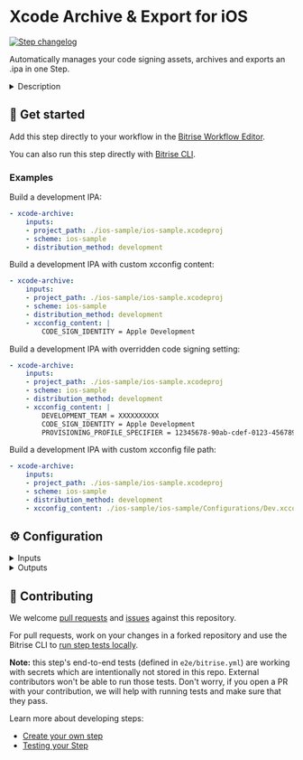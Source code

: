 # Xcode Archive & Export for iOS

[![Step changelog](https://shields.io/github/v/release/bitrise-steplib/steps-xcode-archive?include_prereleases&label=changelog&color=blueviolet)](https://github.com/bitrise-steplib/steps-xcode-archive/releases)

Automatically manages your code signing assets, archives and exports an .ipa in one Step.

<details>
<summary>Description</summary>

The Step archives your Xcode project by running the `xcodebuild archive` command and then exports the archive into an .ipa file with the `xcodebuild -exportArchive` command.
This .ipa file can be shared, installed on test devices, or uploaded to the App Store Connect.
With this Step, you can use automatic code signing in a [CI environment without having to use Xcode](https://developer.apple.com/documentation/xcode-release-notes/xcode-13-release-notes).
In short, the Step:
- Logs you into your Apple Developer account based on the [Apple service connection you provide on Bitrise](https://devcenter.bitrise.io/en/accounts/connecting-to-services/apple-services-connection.html).
- Downloads any provisioning profiles needed for your project based on the **Distribution method**.
- Runs your build. It archives your Xcode project by running the `xcodebuild archive` command and exports the archive into an .ipa file with the `xcodebuild -exportArchive` command.
This .ipa file can be shared and installed on test devices, or uploaded to App Store Connect.

### Configuring the Step
Before you start:
- Make sure you have connected your [Apple Service account to Bitrise](https://devcenter.bitrise.io/en/accounts/connecting-to-services/apple-services-connection.html).
Alternatively, you can upload certificates and profiles to Bitrise manually, then use the Certificate and Profile installer step before Xcode Archive
- Make sure certificates are uploaded to Bitrise's **Code Signing** tab. The right provisioning profiles are automatically downloaded from Apple as part of the automatic code signing process.

To configure the Step:
1. **Project path**: Add the path where the Xcode Project or Workspace is located.
2. **Scheme**: Add the scheme name you wish to archive your project later.
3. **Distribution method**: Select the method Xcode should sign your project: development, app-store, ad-hoc, or enterprise.

Under **xcodebuild configuration**:
1. **Build configuration**: Specify Xcode Build Configuration. The Step uses the provided Build Configuration's Build Settings to understand your project's code signing configuration. If not provided, the Archive action's default Build Configuration will be used.
2. **Build settings (xcconfig)**: Build settings to override the project's build settings. Can be the contents, file path or empty.
3. **Perform clean action**: If this input is set, a `clean` xcodebuild action will be performed besides the `archive` action.

Under **Xcode build log formatting**:
1. **Log formatter**: Defines how `xcodebuild` command's log is formatted. Available options are `xcpretty`: The xcodebuild command's output will be prettified by xcpretty. `xcodebuild`: Only the last 20 lines of raw xcodebuild output will be visible in the build log.
The raw xcodebuild log is exported in both cases.

Under **Automatic code signing**:
1. **Automatic code signing method**: Select the Apple service connection you want to use for code signing. Available options: `off` if you don't do automatic code signing, `api-key` [if you use API key authorization](https://devcenter.bitrise.io/en/accounts/connecting-to-services/connecting-to-an-apple-service-with-api-key.html), and `apple-id` [if you use Apple ID authorization](https://devcenter.bitrise.io/en/accounts/connecting-to-services/connecting-to-an-apple-service-with-apple-id.html).
2. **Register test devices on the Apple Developer Portal**: If this input is set, the Step will register the known test devices on Bitrise from team members with the Apple Developer Portal. Note that setting this to `yes` may cause devices to be registered against your limited quantity of test devices in the Apple Developer Portal, which can only be removed once annually during your renewal window.
3. **The minimum days the Provisioning Profile should be valid**: If this input is set to >0, the managed Provisioning Profile will be renewed if it expires within the configured number of days. Otherwise the Step renews the managed Provisioning Profile if it is expired.
4. The **Code signing certificate URL**, the **Code signing certificate passphrase**, the **Keychain path**, and the **Keychain password** inputs are automatically populated if certificates are uploaded to Bitrise's **Code Signing** tab. If you store your files in a private repo, you can manually edit these fields.

If you want to set the Apple service connection credentials on the step-level (instead of using the one configured in the App Settings), use the Step inputs in the **App Store Connect connection override** category. Note that this only works if **Automatic code signing method** is set to `api-key`.

Under **IPA export configuration**:
1. **Developer Portal team**: Add the Developer Portal team's name to use for this export. This input defaults to the team used to build the archive.
2. **Rebuild from bitcode**: For non-App Store exports, should Xcode re-compile the app from bitcode?
3. **Include bitcode**: For App Store exports, should the package include bitcode?
4. **iCloud container environment**: If the app is using CloudKit, this input configures the `com.apple.developer.icloud-container-environment` entitlement. Available options vary depending on the type of provisioning profile used, but may include: `Development` and `Production`.
5. **Export options plist content**: Specifies a `plist` file content that configures archive exporting. If not specified, the Step will auto-generate it.

Under **Step Output Export configuration**:
1. **Output directory path**: This directory will contain the generated artifacts.
2. **Export all dSYMs**: Export additional dSYM files besides the app dSYM file for Frameworks.
3. **Override generated artifact names**:  This name is used as basename for the generated Xcode archive, app, `.ipa` and dSYM files. If not specified, the Product Name (`PRODUCT_NAME`) Build settings value will be used. If Product Name is not specified, the Scheme will be used.

Under **Caching**:
1. **Enable collecting cache content**: Defines what cache content should be automatically collected. Available options are `none`: Disable collecting cache content and `swift_packages`: Collect Swift PM packages added to the Xcode project

Under Debugging:
1. **Verbose logging***: You can set this input to `yes` to produce more informative logs.
</details>

## 🧩 Get started

Add this step directly to your workflow in the [Bitrise Workflow Editor](https://devcenter.bitrise.io/steps-and-workflows/steps-and-workflows-index/).

You can also run this step directly with [Bitrise CLI](https://github.com/bitrise-io/bitrise).

### Examples

Build a development IPA:
```yaml
- xcode-archive:
    inputs:
    - project_path: ./ios-sample/ios-sample.xcodeproj
    - scheme: ios-sample
    - distribution_method: development
```

Build a development IPA with custom xcconfig content:
```yaml
- xcode-archive:
    inputs:
    - project_path: ./ios-sample/ios-sample.xcodeproj
    - scheme: ios-sample
    - distribution_method: development
    - xcconfig_content: |
        CODE_SIGN_IDENTITY = Apple Development
```

Build a development IPA with overridden code signing setting:
```yaml
- xcode-archive:
    inputs:
    - project_path: ./ios-sample/ios-sample.xcodeproj
    - scheme: ios-sample
    - distribution_method: development
    - xcconfig_content: |
        DEVELOPMENT_TEAM = XXXXXXXXXX
        CODE_SIGN_IDENTITY = Apple Development
        PROVISIONING_PROFILE_SPECIFIER = 12345678-90ab-cdef-0123-4567890abcde
```

Build a development IPA with custom xcconfig file path:
```yaml
- xcode-archive:
    inputs:
    - project_path: ./ios-sample/ios-sample.xcodeproj
    - scheme: ios-sample
    - distribution_method: development
    - xcconfig_content: ./ios-sample/ios-sample/Configurations/Dev.xcconfig
```

## ⚙️ Configuration

<details>
<summary>Inputs</summary>

| Key | Description | Flags | Default |
| --- | --- | --- | --- |
| `project_path` | Xcode Project (`.xcodeproj`) or Workspace (`.xcworkspace`) path.  The input value sets xcodebuild's `-project` or `-workspace` option. | required | `$BITRISE_PROJECT_PATH` |
| `scheme` | Xcode Scheme name.  The input value sets xcodebuild's `-scheme` option. | required | `$BITRISE_SCHEME` |
| `distribution_method` | Describes how Xcode should export the archive. | required | `development` |
| `testflight_internal_testing_only` | Sets if the archive is for testflight internal testing. `distribution_method` should be app-store. |  | `no` |
| `configuration` | Xcode Build Configuration.  If not specified, the default Build Configuration will be used.  The input value sets xcodebuild's `-configuration` option. |  |  |
| `xcconfig_content` | Build settings to override the project's build settings, using xcodebuild's `-xcconfig` option.  You can't define `-xcconfig` option in `Additional options for the xcodebuild command` if this input is set.  If empty, no setting is changed. When set it can be either: 1.  Existing `.xcconfig` file path.      Example:      `./ios-sample/ios-sample/Configurations/Dev.xcconfig`  2.  The contents of a newly created temporary `.xcconfig` file. (This is the default.)      Build settings must be separated by newline character (`\n`).      Example:     ```     COMPILER_INDEX_STORE_ENABLE = NO     ONLY_ACTIVE_ARCH[config=Debug][sdk=*][arch=*] = YES     ``` |  | `COMPILER_INDEX_STORE_ENABLE = NO` |
| `perform_clean_action` | If this input is set, `clean` xcodebuild action will be performed besides the `archive` action. | required | `no` |
| `xcodebuild_options` | Additional options to be added to the executed xcodebuild command.  Prefer using `Build settings (xcconfig)` input for specifying `-xcconfig` option. You can't use both.  `-destination` is set automatically, unless specified explicitely. |  |  |
| `log_formatter` | Defines how `xcodebuild` command's log is formatted.  Available options:  - `xcpretty`: The xcodebuild command's output will be prettified by xcpretty. - `xcodebuild`: Only the last 20 lines of raw xcodebuild output will be visible in the build log.  The raw xcodebuild log will be exported in both cases. | required | `xcpretty` |
| `automatic_code_signing` | This input determines which Bitrise Apple service connection should be used for automatic code signing.  Available values: - `off`: Do not do any auto code signing. - `api-key`: [Bitrise Apple Service connection with API Key](https://devcenter.bitrise.io/getting-started/connecting-to-services/setting-up-connection-to-an-apple-service-with-api-key/). - `apple-id`: [Bitrise Apple Service connection with Apple ID](https://devcenter.bitrise.io/getting-started/connecting-to-services/connecting-to-an-apple-service-with-apple-id/). | required | `off` |
| `register_test_devices` | If this input is set, the Step will register the known test devices on Bitrise from team members with the Apple Developer Portal.  Note that setting this to yes may cause devices to be registered against your limited quantity of test devices in the Apple Developer Portal, which can only be removed once annually during your renewal window. | required | `no` |
| `test_device_list_path` | If this input is set, the Step will register the listed devices from this file with the Apple Developer Portal.  The format of the file is a comma separated list of the identifiers. For example: `00000000–0000000000000001,00000000–0000000000000002,00000000–0000000000000003`  And in the above example the registered devices appear with the name of `Device 1`, `Device 2` and `Device 3` in the Apple Developer Portal.  Note that setting this will have a higher priority than the Bitrise provided devices list. |  |  |
| `min_profile_validity` | If this input is set to >0, the managed Provisioning Profile will be renewed if it expires within the configured number of days.  Otherwise the Step renews the managed Provisioning Profile if it is expired. | required | `0` |
| `certificate_url_list` | URL of the code signing certificate to download.  Multiple URLs can be specified, separated by a pipe (`\|`) character.  Local file path can be specified, using the `file://` URL scheme. | required, sensitive | `$BITRISE_CERTIFICATE_URL` |
| `passphrase_list` | Passphrases for the provided code signing certificates.  Specify as many passphrases as many Code signing certificate URL provided, separated by a pipe (`\|`) character.  Certificates without a passphrase: for using a single certificate, leave this step input empty. For multiple certificates, use the separator as if there was a passphrase (examples: `pass\|`, `\|pass\|`, `\|`) | sensitive | `$BITRISE_CERTIFICATE_PASSPHRASE` |
| `keychain_path` | Path to the Keychain where the code signing certificates will be installed. | required | `$HOME/Library/Keychains/login.keychain` |
| `keychain_password` | Password for the provided Keychain. | required, sensitive | `$BITRISE_KEYCHAIN_PASSWORD` |
| `fallback_provisioning_profile_url_list` | If set, provided provisioning profiles will be used on Automatic code signing error.  URL of the provisioning profile to download. Multiple URLs can be specified, separated by a newline or pipe (`\|`) character.  You can specify a local path as well, using the `file://` scheme. For example: `file://./BuildAnything.mobileprovision`.  Can also provide a local directory that contains files with `.mobileprovision` extension. For example: `./profilesDirectory/`  | sensitive |  |
| `export_development_team` | The Developer Portal team to use for this export  Defaults to the team used to build the archive.  Defining this is also required when Automatic Code Signing is set to `apple-id` and the connected account belongs to multiple teams. |  |  |
| `compile_bitcode` | For __non-App Store__ exports, should Xcode re-compile the app from bitcode? | required | `yes` |
| `upload_bitcode` | For __App Store__ exports, should the package include bitcode? | required | `yes` |
| `icloud_container_environment` | If the app is using CloudKit, this configures the `com.apple.developer.icloud-container-environment` entitlement.  Available options vary depending on the type of provisioning profile used, but may include: `Development` and `Production`. |  |  |
| `export_options_plist_content` | Specifies a plist file content that configures archive exporting.  If not specified, the Step will auto-generate it. |  |  |
| `output_dir` | This directory will contain the generated artifacts. | required | `$BITRISE_DEPLOY_DIR` |
| `export_all_dsyms` | Export additional dSYM files besides the app dSYM file for Frameworks. | required | `yes` |
| `artifact_name` | This name will be used as basename for the generated Xcode Archive, App, IPA and dSYM files.  If not specified, the Product Name (`PRODUCT_NAME`) Build settings value will be used. If Product Name is not specified, the Scheme will be used. |  |  |
| `cache_level` | Defines what cache content should be automatically collected.  Available options:  - `none`: Disable collecting cache content - `swift_packages`: Collect Swift PM packages added to the Xcode project | required | `swift_packages` |
| `api_key_path` | Local path or remote URL to the private key (p8 file) for App Store Connect API. This overrides the Bitrise-managed API connection, only set this input if you want to control the API connection on a step-level. Most of the time it's easier to set up the connection on the App Settings page on Bitrise. The input value can be a file path (eg. `$TMPDIR/private_key.p8`) or an HTTPS URL. This input only takes effect if the other two connection override inputs are set too (`api_key_id`, `api_key_issuer_id`). |  |  |
| `api_key_id` | Private key ID used for App Store Connect authentication. This overrides the Bitrise-managed API connection, only set this input if you want to control the API connection on a step-level. Most of the time it's easier to set up the connection on the App Settings page on Bitrise. This input only takes effect if the other two connection override inputs are set too (`api_key_path`, `api_key_issuer_id`). |  |  |
| `api_key_issuer_id` | Private key issuer ID used for App Store Connect authentication. This overrides the Bitrise-managed API connection, only set this input if you want to control the API connection on a step-level. Most of the time it's easier to set up the connection on the App Settings page on Bitrise. This input only takes effect if the other two connection override inputs are set too (`api_key_path`, `api_key_id`). |  |  |
| `verbose_log` | If this input is set, the Step will print additional logs for debugging. | required | `no` |
</details>

<details>
<summary>Outputs</summary>

| Environment Variable | Description |
| --- | --- |
| `BITRISE_IPA_PATH` | Local path of the created .ipa file |
| `BITRISE_APP_DIR_PATH` | Local path of the generated `.app` directory |
| `BITRISE_DSYM_DIR_PATH` | This Environment Variable points to the path of the directory which contains the dSYMs files. If `export_all_dsyms` is set to `yes`, the Step will collect every dSYM (app dSYMs and framwork dSYMs). |
| `BITRISE_DSYM_PATH` | This Environment Variable points to the path of the zip file which contains the dSYM files. If `export_all_dsyms` is set to `yes`, the Step will also collect framework dSYMs in addition to app dSYMs. |
| `BITRISE_XCARCHIVE_PATH` | The created .xcarchive file's path |
| `BITRISE_XCARCHIVE_ZIP_PATH` | The created .xcarchive.zip file's path. |
| `BITRISE_XCODEBUILD_ARCHIVE_LOG_PATH` | The file path of the raw `xcodebuild archive` command log. The log is placed into the `Output directory path`. |
| `BITRISE_XCODEBUILD_EXPORT_ARCHIVE_LOG_PATH` | The file path of the raw `xcodebuild -exportArchive` command log. The log is placed into the `Output directory path`. |
| `BITRISE_IDEDISTRIBUTION_LOGS_PATH` | Exported when `xcodebuild -exportArchive` command fails. |
</details>

## 🙋 Contributing

We welcome [pull requests](https://github.com/bitrise-steplib/steps-xcode-archive/pulls) and [issues](https://github.com/bitrise-steplib/steps-xcode-archive/issues) against this repository.

For pull requests, work on your changes in a forked repository and use the Bitrise CLI to [run step tests locally](https://devcenter.bitrise.io/bitrise-cli/run-your-first-build/).

**Note:** this step's end-to-end tests (defined in `e2e/bitrise.yml`) are working with secrets which are intentionally not stored in this repo. External contributors won't be able to run those tests. Don't worry, if you open a PR with your contribution, we will help with running tests and make sure that they pass.

Learn more about developing steps:

- [Create your own step](https://devcenter.bitrise.io/contributors/create-your-own-step/)
- [Testing your Step](https://devcenter.bitrise.io/contributors/testing-and-versioning-your-steps/)
